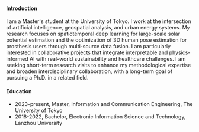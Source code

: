 ####  Introduction

I am a Master's student at the University of Tokyo. I work at the intersection of artificial intelligence, geospatial analysis, and urban energy systems. My research focuses on spatiotemporal deep learning for large-scale solar potential estimation and the optimization of 3D human pose estimation for prosthesis users through multi-source data fusion. I am particularly interested in collaborative projects that integrate interpretable and physics-informed AI with real-world sustainability and healthcare challenges. I am seeking short-term research visits to enhance my methodological expertise and broaden interdisciplinary collaboration, with a long-term goal of pursuing a Ph.D. in a related field.


####  Education

- 2023-present, Master, Information and Communication Engineering, The University of Tokyo
- 2018-2022, Bachelor, Electronic Information Science and Technology, Lanzhou University
